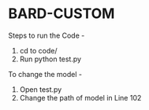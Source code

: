 # BARD-CUSTOM


Steps to run the Code -

1. cd to code/
2. Run python test.py

To change the model -

1. Open test.py
2. Change the path of model in Line 102
